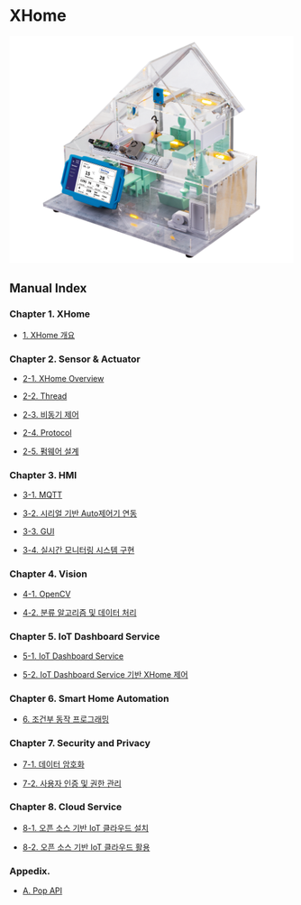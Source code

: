 # XHome
![](https://github.com/hanback-lab/XHome/blob/main/XHome.png)

## Manual Index
### Chapter 1. XHome
- [1. XHome 개요](https://github.com/hanback-lab/XHome/blob/main/Chapter1.%20XHome/1.%20XHome%20%EA%B0%9C%EC%9A%94.md)
### Chapter 2. Sensor & Actuator  
- [2-1. XHome Overview](https://github.com/hanback-lab/XHome/blob/main/Chapter2.%20Sensor%20%26%20Actuator/2-1.%20XHome%20Overview.md)

- [2-2. Thread](https://github.com/hanback-lab/XHome/blob/main/Chapter2.%20Sensor%20%26%20Actuator/2-2.%20Thread.md)

- [2-3. 비동기 제어](https://github.com/hanback-lab/XHome/blob/main/Chapter2.%20Sensor%20%26%20Actuator/2-3.%20%EB%B9%84%EB%8F%99%EA%B8%B0%20%EC%A0%9C%EC%96%B4.md)

- [2-4. Protocol](https://github.com/hanback-lab/XHome/blob/main/Chapter2.%20Sensor%20%26%20Actuator/2-4.%20Protocol.md)

- [2-5. 펌웨어 설계](https://github.com/hanback-lab/XHome/blob/main/Chapter2.%20Sensor%20%26%20Actuator/2-5.%20%ED%8E%8C%EC%9B%A8%EC%96%B4%20%EC%84%A4%EA%B3%84.md)

### Chapter 3. HMI
- [3-1. MQTT](https://github.com/hanback-lab/XHome/blob/main/Chapter3.%20HMI/3-1.%20MQTT.md)

- [3-2. 시리얼 기반 Auto제어기 연동](https://github.com/hanback-lab/XHome/blob/main/Chapter3.%20HMI/3-2.%20%EC%8B%9C%EB%A6%AC%EC%96%BC%20%EA%B8%B0%EB%B0%98%20Auto%EC%A0%9C%EC%96%B4%EA%B8%B0%20%EC%97%B0%EB%8F%99.md)

- [3-3. GUI](https://github.com/hanback-lab/XHome/blob/main/Chapter3.%20HMI/3-3.%20GUI.md)

- [3-4. 실시간 모니터링 시스템 구현](https://github.com/hanback-lab/XHome/blob/main/Chapter3.%20HMI/3-4.%20%EC%8B%A4%EC%8B%9C%EA%B0%84%20%EB%AA%A8%EB%8B%88%ED%84%B0%EB%A7%81%20%EC%8B%9C%EC%8A%A4%ED%85%9C%20%EA%B5%AC%ED%98%84.md)

### Chapter 4. Vision 
- [4-1. OpenCV](https://github.com/hanback-lab/XHome/blob/main/Chapter4.%20Vision/4-1.%20OpenCV.md)

- [4-2. 분류 알고리즘 및 데이터 처리](https://github.com/hanback-lab/XHome/blob/main/Chapter4.%20Vision/4-2.%20%EB%B6%84%EB%A5%98%20%EC%95%8C%EA%B3%A0%EB%A6%AC%EC%A6%98%20%EB%B0%8F%20%EB%8D%B0%EC%9D%B4%ED%84%B0%20%EC%B2%98%EB%A6%AC.md)

### Chapter 5. IoT Dashboard Service
- [5-1. IoT Dashboard Service](https://github.com/hanback-lab/XHome/blob/main/Chapter5.%20IoT%20Dashboard%20Service/5-1.%20IoT%20Dashboard%20Service.md)

- [5-2. IoT Dashboard Service 기반 XHome 제어](https://github.com/hanback-lab/XHome/blob/main/Chapter5.%20IoT%20Dashboard%20Service/5-2.%20IoT%20Dashboard%20Service%20%EA%B8%B0%EB%B0%98%20XHome%20%EC%A0%9C%EC%96%B4.md)

### Chapter 6. Smart Home Automation
- [6. 조건부 동작 프로그래밍](https://github.com/hanback-lab/XHome/blob/main/Chapter6.%20Smart%20Home%20Automation/6.%20%EC%A1%B0%EA%B1%B4%EB%B6%80%20%EB%8F%99%EC%9E%91%20%ED%94%84%EB%A1%9C%EA%B7%B8%EB%9E%98%EB%B0%8D.md)

### Chapter 7. Security and Privacy
- [7-1. 데이터 암호화](https://github.com/hanback-lab/XHome/blob/main/Chapter7.%20Security%20and%20Privacy/7-1.%20%EB%8D%B0%EC%9D%B4%ED%84%B0%20%EC%95%94%ED%98%B8%ED%99%94.md)

- [7-2. 사용자 인증 및 권한 관리](https://github.com/hanback-lab/XHome/blob/main/Chapter7.%20Security%20and%20Privacy/7-2.%20%EC%82%AC%EC%9A%A9%EC%9E%90%20%EC%9D%B8%EC%A6%9D%20%EB%B0%8F%20%EA%B6%8C%ED%95%9C%20%EA%B4%80%EB%A6%AC.md)

### Chapter 8. Cloud Service
- [8-1. 오픈 소스 기반 IoT 클라우드 설치](https://github.com/hanback-lab/XHome/blob/main/Chapter8.%20Cloud%20Service/8-1.%20%EC%98%A4%ED%94%88%20%EC%86%8C%EC%8A%A4%20%EA%B8%B0%EB%B0%98%20IoT%20%ED%81%B4%EB%9D%BC%EC%9A%B0%EB%93%9C%20%EC%84%A4%EC%B9%98.md)

- [8-2. 오픈 소스 기반 IoT 클라우드 활용](https://github.com/hanback-lab/XHome/blob/main/Chapter8.%20Cloud%20Service/8-2.%20%EC%98%A4%ED%94%88%20%EC%86%8C%EC%8A%A4%20%EA%B8%B0%EB%B0%98%20IoT%20%ED%81%B4%EB%9D%BC%EC%9A%B0%EB%93%9C%20%ED%99%9C%EC%9A%A9.md)

### Appedix.
- [A. Pop API]()